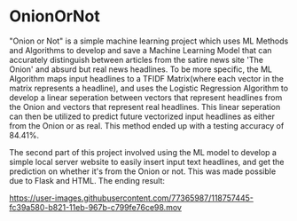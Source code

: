 # OnionOrNot
"Onion or Not" is a simple machine learning project which uses ML Methods and Algorithms to develop and save a Machine Learning Model that can accurately distinguish between  articles from the satire news site 'The Onion' and absurd but real news headlines. To be more specific, the ML Algorithm maps input headlines to a TFIDF Matrix(where each vector in the matrix represents a headline), and uses the Logistic Regression Algorithm to develop a linear seperation between vectors that represent headlines from the Onion and vectors that represent real headlines. This linear seperation can then be utilized to predict future vectorized input headlines as either from the Onion or as real. This method ended up with a testing accuracy of 84.41%.

The second part of this project involved using the ML model to develop a simple local server website to easily insert input text headlines, and get the prediction on whether it's from the Onion or not. This was made possible due to Flask and HTML. The ending result:

https://user-images.githubusercontent.com/77365987/118757445-fc39a580-b821-11eb-967b-c799fe76ce98.mov




